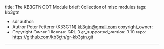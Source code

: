 title: The KB3GTN OOT Module
brief: Collection of misc modules
tags: kb3gtn
  - sdr
author:
  - Author Peter Fetterer (KB3GTN) <kb3gtn@gmail.com>
copyright_owner:
  - Copyright Owner 1
license: GPL 3
gr_supported_version: 3.10
repo: https://github.com/kb3gtn/gr-kb3gtn.git
---
